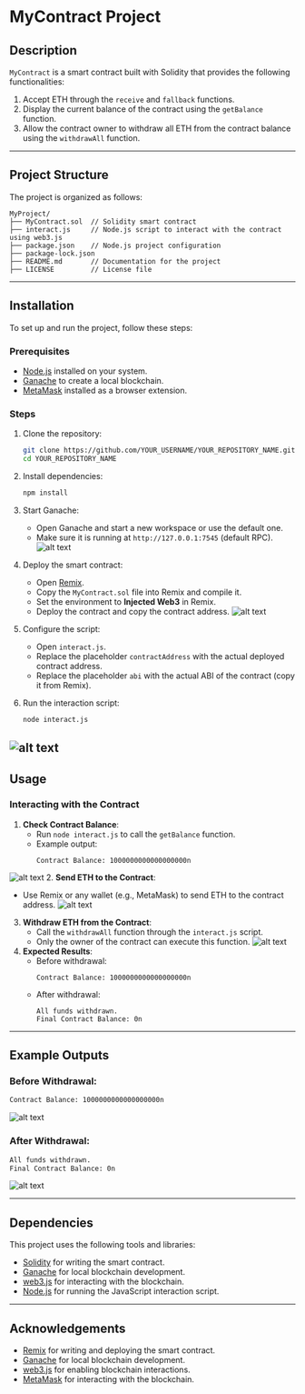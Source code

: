 # MyContract Project

## Description
`MyContract` is a smart contract built with Solidity that provides the following functionalities:
1. Accept ETH through the `receive` and `fallback` functions.
2. Display the current balance of the contract using the `getBalance` function.
3. Allow the contract owner to withdraw all ETH from the contract balance using the `withdrawAll` function.

---

## Project Structure
The project is organized as follows:

```
MyProject/
├── MyContract.sol  // Solidity smart contract
├── interact.js     // Node.js script to interact with the contract using web3.js
├── package.json    // Node.js project configuration
├── package-lock.json
├── README.md       // Documentation for the project
├── LICENSE         // License file
```

---

## Installation
To set up and run the project, follow these steps:

### Prerequisites
- [Node.js](https://nodejs.org/) installed on your system.
- [Ganache](https://trufflesuite.com/ganache/) to create a local blockchain.
- [MetaMask](https://metamask.io/) installed as a browser extension.

### Steps
1. Clone the repository:
   ```bash
   git clone https://github.com/YOUR_USERNAME/YOUR_REPOSITORY_NAME.git
   cd YOUR_REPOSITORY_NAME
   ```

2. Install dependencies:
   ```bash
   npm install
   ```

3. Start Ganache:
   - Open Ganache and start a new workspace or use the default one.
   - Make sure it is running at `http://127.0.0.1:7545` (default RPC).
![alt text](image.png)

4. Deploy the smart contract:
   - Open [Remix](https://remix.ethereum.org/).
   - Copy the `MyContract.sol` file into Remix and compile it.
   - Set the environment to **Injected Web3** in Remix.
   - Deploy the contract and copy the contract address.
![alt text](image-2.png)

5. Configure the script:
   - Open `interact.js`.
   - Replace the placeholder `contractAddress` with the actual deployed contract address.
   - Replace the placeholder `abi` with the actual ABI of the contract (copy it from Remix).

6. Run the interaction script:
   ```bash
   node interact.js
   ```
![alt text](image-3.png)
---

## Usage

### Interacting with the Contract
1. **Check Contract Balance**:
   - Run `node interact.js` to call the `getBalance` function.
   - Example output:
     ```
     Contract Balance: 1000000000000000000n
     ```
![alt text](image-1.png)
2. **Send ETH to the Contract**:
   - Use Remix or any wallet (e.g., MetaMask) to send ETH to the contract address.
![alt text](image-4.png)
3. **Withdraw ETH from the Contract**:
   - Call the `withdrawAll` function through the `interact.js` script.
   - Only the owner of the contract can execute this function.
![alt text](image-5.png)
4. **Expected Results**:
   - Before withdrawal:
     ```
     Contract Balance: 1000000000000000000n
     ```
   - After withdrawal:
     ```
     All funds withdrawn.
     Final Contract Balance: 0n
     ```

---

## Example Outputs
### Before Withdrawal:
```bash
Contract Balance: 1000000000000000000n
```
![alt text](image-1.png)

### After Withdrawal:
```bash
All funds withdrawn.
Final Contract Balance: 0n
```
![alt text](image-6.png)

---

## Dependencies
This project uses the following tools and libraries:
- [Solidity](https://soliditylang.org/) for writing the smart contract.
- [Ganache](https://trufflesuite.com/ganache/) for local blockchain development.
- [web3.js](https://web3js.readthedocs.io/) for interacting with the blockchain.
- [Node.js](https://nodejs.org/) for running the JavaScript interaction script.

---

## Acknowledgements
- [Remix](https://remix.ethereum.org/) for writing and deploying the smart contract.
- [Ganache](https://trufflesuite.com/ganache/) for local blockchain development.
- [web3.js](https://web3js.readthedocs.io/) for enabling blockchain interactions.
- [MetaMask](https://metamask.io/) for interacting with the blockchain.
